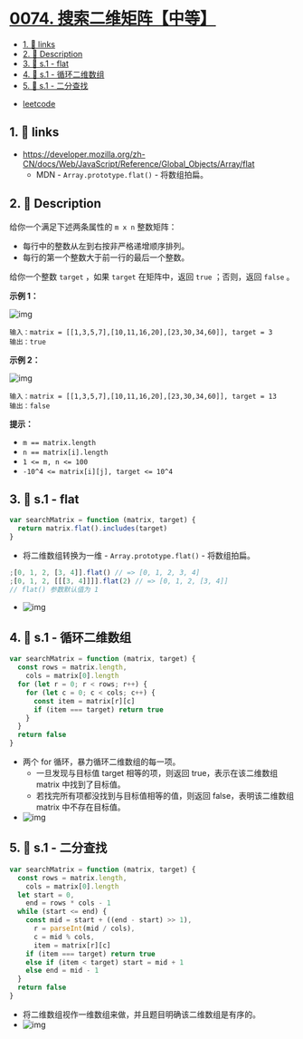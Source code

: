 # [0074. 搜索二维矩阵【中等】](https://github.com/tnotesjs/TNotes.leetcode/tree/main/notes/0074.%20%E6%90%9C%E7%B4%A2%E4%BA%8C%E7%BB%B4%E7%9F%A9%E9%98%B5%E3%80%90%E4%B8%AD%E7%AD%89%E3%80%91)

<!-- region:toc -->

- [1. 🔗 links](#1--links)
- [2. 📝 Description](#2--description)
- [3. 🎯 s.1 - flat](#3--s1---flat)
- [4. 🎯 s.1 - 循环二维数组](#4--s1---循环二维数组)
- [5. 🎯 s.1 - 二分查找](#5--s1---二分查找)

<!-- endregion:toc -->

- [leetcode](https://leetcode.cn/problems/search-a-2d-matrix/)

## 1. 🔗 links

- https://developer.mozilla.org/zh-CN/docs/Web/JavaScript/Reference/Global_Objects/Array/flat
  - MDN - `Array.prototype.flat()` - 将数组拍扁。

## 2. 📝 Description

给你一个满足下述两条属性的 `m x n` 整数矩阵：

- 每行中的整数从左到右按非严格递增顺序排列。
- 每行的第一个整数大于前一行的最后一个整数。

给你一个整数 `target` ，如果 `target` 在矩阵中，返回 `true` ；否则，返回 `false` 。

**示例 1：**

![img](https://cdn.jsdelivr.net/gh/tnotesjs/imgs@main/2024-11-02-21-32-16.png)

```
输入：matrix = [[1,3,5,7],[10,11,16,20],[23,30,34,60]], target = 3
输出：true
```

**示例 2：**

![img](https://cdn.jsdelivr.net/gh/tnotesjs/imgs@main/2024-11-02-21-32-35.png)

```
输入：matrix = [[1,3,5,7],[10,11,16,20],[23,30,34,60]], target = 13
输出：false
```

**提示：**

- `m == matrix.length`
- `n == matrix[i].length`
- `1 <= m, n <= 100`
- `-10^4 <= matrix[i][j], target <= 10^4`

## 3. 🎯 s.1 - flat

```javascript
var searchMatrix = function (matrix, target) {
  return matrix.flat().includes(target)
}
```

- 将二维数组转换为一维 - `Array.prototype.flat()` - 将数组拍扁。

```js
;[0, 1, 2, [3, 4]].flat() // => [0, 1, 2, 3, 4]
;[0, 1, 2, [[[3, 4]]]].flat(2) // => [0, 1, 2, [3, 4]]
// flat() 参数默认值为 1
```

- ![img](https://cdn.jsdelivr.net/gh/tnotesjs/imgs@main/2024-11-03-21-45-21.png)

## 4. 🎯 s.1 - 循环二维数组

```javascript
var searchMatrix = function (matrix, target) {
  const rows = matrix.length,
    cols = matrix[0].length
  for (let r = 0; r < rows; r++) {
    for (let c = 0; c < cols; c++) {
      const item = matrix[r][c]
      if (item === target) return true
    }
  }
  return false
}
```

- 两个 for 循环，暴力循环二维数组的每一项。
  - 一旦发现与目标值 target 相等的项，则返回 true，表示在该二维数组 matrix 中找到了目标值。
  - 若找完所有项都没找到与目标值相等的值，则返回 false，表明该二维数组 matrix 中不存在目标值。
- ![img](https://cdn.jsdelivr.net/gh/tnotesjs/imgs@main/2024-11-03-21-47-00.png)

## 5. 🎯 s.1 - 二分查找

```javascript
var searchMatrix = function (matrix, target) {
  const rows = matrix.length,
    cols = matrix[0].length
  let start = 0,
    end = rows * cols - 1
  while (start <= end) {
    const mid = start + ((end - start) >> 1),
      r = parseInt(mid / cols),
      c = mid % cols,
      item = matrix[r][c]
    if (item === target) return true
    else if (item < target) start = mid + 1
    else end = mid - 1
  }
  return false
}
```

- 将二维数组视作一维数组来做，并且题目明确该二维数组是有序的。
- ![img](https://cdn.jsdelivr.net/gh/tnotesjs/imgs@main/2024-11-03-21-47-44.png)
